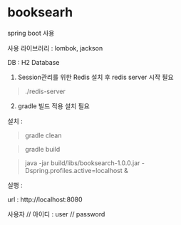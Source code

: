# booksearh

spring boot 사용

사용 라이브러리 : lombok, jackson

DB : H2 Database


1. Session관리를 위한 Redis 설치 후 redis server 시작 필요

> ./redis-server


2. gradle 빌드 적용 설치 필요

설치 :

> gradle clean

> gradle build

> java -jar build/libs/booksearch-1.0.0.jar -Dspring.profiles.active=localhost &

실행 :

url : http://localhost:8080

사용자 // 아이디 : user // password


